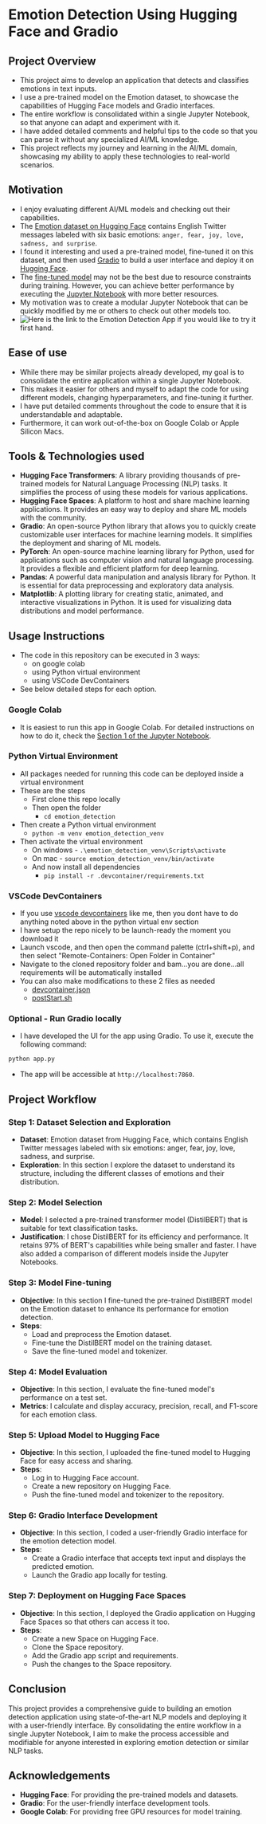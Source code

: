# Emotion Detection Using Hugging Face and Gradio

## Project Overview

- This project aims to develop an application that detects and classifies emotions in text inputs.
- I use a pre-trained model on the Emotion dataset, to showcase the capabilities of Hugging Face models and Gradio interfaces.
- The entire workflow is consolidated within a single Jupyter Notebook, so that anyone can adapt and experiment with it.
- I have added detailed comments and helpful tips to the code so that you can parse it without any specialized AI/ML knowledge.
- This project reflects my journey and learning in the AI/ML domain, showcasing my ability to apply these technologies to real-world scenarios.

## Motivation

- I enjoy evaluating different AI/ML models and checking out their capabilities.
- The [Emotion dataset on Hugging Face](https://huggingface.co/datasets/dair-ai/emotion) contains English Twitter messages labeled with six basic emotions: `anger, fear, joy, love, sadness, and surprise`.
- I found it interesting and used a pre-trained model, fine-tuned it on this dataset, and then used [Gradio](https://www.gradio.app) to build a user interface and deploy it on [Hugging Face](https://huggingface.co).
- The [fine-tuned model](https://huggingface.co/kanad13/emotion_detection/tree/main) may not be the best due to resource constraints during training. However, you can achieve better performance by executing the [Jupyter Notebook](/Emotion_Detection_App.ipynb) with more better resources.
- My motivation was to create a modular Jupyter Notebook that can be quickly modified by me or others to check out other models too.
- ![Here is the link](https://huggingface.co/spaces/kanad13/emotion-detection) to the Emotion Detection App if you would like to try it first hand.

## Ease of use

- While there may be similar projects already developed, my goal is to consolidate the entire application within a single Jupyter Notebook.
- This makes it easier for others and myself to adapt the code for using different models, changing hyperparameters, and fine-tuning it further.
- I have put detailed comments throughout the code to ensure that it is understandable and adaptable.
- Furthermore, it can work out-of-the-box on Google Colab or Apple Silicon Macs.

## Tools & Technologies used

- **Hugging Face Transformers**: A library providing thousands of pre-trained models for Natural Language Processing (NLP) tasks. It simplifies the process of using these models for various applications.
- **Hugging Face Spaces**: A platform to host and share machine learning applications. It provides an easy way to deploy and share ML models with the community.
- **Gradio**: An open-source Python library that allows you to quickly create customizable user interfaces for machine learning models. It simplifies the deployment and sharing of ML models.
- **PyTorch**: An open-source machine learning library for Python, used for applications such as computer vision and natural language processing. It provides a flexible and efficient platform for deep learning.
- **Pandas**: A powerful data manipulation and analysis library for Python. It is essential for data preprocessing and exploratory data analysis.
- **Matplotlib**: A plotting library for creating static, animated, and interactive visualizations in Python. It is used for visualizing data distributions and model performance.

## Usage Instructions

- The code in this repository can be executed in 3 ways:
  - on google colab
  - using Python virtual environment
  - using VSCode DevContainers
- See below detailed steps for each option.

### Google Colab

- It is easiest to run this app in Google Colab. For detailed instructions on how to do it, check the [Section 1 of the Jupyter Notebook](Emotion_Detection_App.ipynb).

### Python Virtual Environment

- All packages needed for running this code can be deployed inside a virtual environment
- These are the steps
  - First clone this repo locally
  - Then open the folder
    - `cd emotion_detection`
- Then create a Python virtual environment
  - `python -m venv emotion_detection_venv`
- Then activate the virtual environment
  - On windows - `.\emotion_detection_venv\Scripts\activate`
  - On mac - `source emotion_detection_venv/bin/activate`
  - And now install all dependencies
    - `pip install -r .devcontainer/requirements.txt`

### VSCode DevContainers

- If you use [vscode devcontainers](https://code.visualstudio.com/docs/devcontainers/containers) like me, then you dont have to do anything noted above in the python virtual env section
- I have setup the repo nicely to be launch-ready the moment you download it
- Launch vscode, and then open the command palette (ctrl+shift+p), and then select "Remote-Containers: Open Folder in Container"
- Navigate to the cloned repository folder and bam...you are done...all requirements will be automatically installed
- You can also make modifications to these 2 files as needed
  - [devcontainer.json](.devcontainer/devcontainer.json)
  - [postStart.sh](.devcontainer/postStart.sh)

### Optional - Run Gradio locally

- I have developed the UI for the app using Gradio. To use it, execute the following command:

```bash
python app.py
```

- The app will be accessible at `http://localhost:7860`.

## Project Workflow

### Step 1: Dataset Selection and Exploration

- **Dataset**: Emotion dataset from Hugging Face, which contains English Twitter messages labeled with six emotions: anger, fear, joy, love, sadness, and surprise.
- **Exploration**: In this section I explore the dataset to understand its structure, including the different classes of emotions and their distribution.

### Step 2: Model Selection

- **Model**: I selected a pre-trained transformer model (DistilBERT) that is suitable for text classification tasks.
- **Justification**: I chose DistilBERT for its efficiency and performance. It retains 97% of BERT's capabilities while being smaller and faster. I have also added a comparison of different models inside the Jupyter Notebooks.

### Step 3: Model Fine-tuning

- **Objective**: In this section I fine-tuned the pre-trained DistilBERT model on the Emotion dataset to enhance its performance for emotion detection.
- **Steps**:
  - Load and preprocess the Emotion dataset.
  - Fine-tune the DistilBERT model on the training dataset.
  - Save the fine-tuned model and tokenizer.

### Step 4: Model Evaluation

- **Objective**: In this section, I evaluate the fine-tuned model's performance on a test set.
- **Metrics**: I calculate and display accuracy, precision, recall, and F1-score for each emotion class.

### Step 5: Upload Model to Hugging Face

- **Objective**: In this section, I uploaded the fine-tuned model to Hugging Face for easy access and sharing.
- **Steps**:
  - Log in to Hugging Face account.
  - Create a new repository on Hugging Face.
  - Push the fine-tuned model and tokenizer to the repository.

### Step 6: Gradio Interface Development

- **Objective**: In this section, I coded a user-friendly Gradio interface for the emotion detection model.
- **Steps**:
  - Create a Gradio interface that accepts text input and displays the predicted emotion.
  - Launch the Gradio app locally for testing.

### Step 7: Deployment on Hugging Face Spaces

- **Objective**: In this section, I deployed the Gradio application on Hugging Face Spaces so that others can access it too.
- **Steps**:
  - Create a new Space on Hugging Face.
  - Clone the Space repository.
  - Add the Gradio app script and requirements.
  - Push the changes to the Space repository.

## Conclusion

This project provides a comprehensive guide to building an emotion detection application using state-of-the-art NLP models and deploying it with a user-friendly interface. By consolidating the entire workflow in a single Jupyter Notebook, I aim to make the process accessible and modifiable for anyone interested in exploring emotion detection or similar NLP tasks.

## Acknowledgements

- **Hugging Face**: For providing the pre-trained models and datasets.
- **Gradio**: For the user-friendly interface development tools.
- **Google Colab**: For providing free GPU resources for model training.

